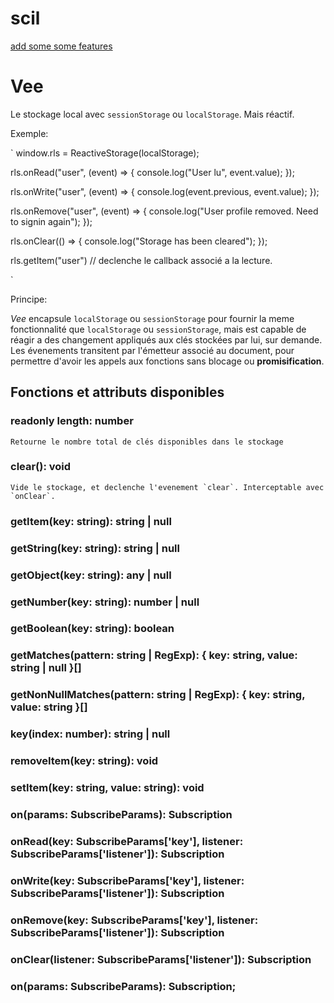 # scil

[add some some features](https://github.com/scil/rumblejs/tree/master/core)


# Vee

Le stockage local avec `sessionStorage` ou `localStorage`. Mais réactif.

Exemple:

`
window.rls = ReactiveStorage(localStorage);

rls.onRead("user", (event) => {
    console.log("User lu", event.value);
});

rls.onWrite("user", (event) => {
    console.log(event.previous, event.value);
});

rls.onRemove("user", (event) => {
    console.log("User profile removed. Need to signin again");
});

rls.onClear(() => {
    console.log("Storage has been cleared");
});


rls.getItem("user") // declenche le callback associé a la lecture.

`

Principe: 

*Vee* encapsule `localStorage` ou `sessionStorage` pour fournir  la meme fonctionnalité que `localStorage` ou `sessionStorage`, mais est capable de réagir a des changement appliqués aux clés stockées par lui, sur demande. Les évenements transitent par l'émetteur associé au document, pour permettre d'avoir les appels aux fonctions sans blocage ou __promisification__.


## Fonctions et attributs disponibles

### readonly length: number
    Retourne le nombre total de clés disponibles dans le stockage


### clear(): void
    Vide le stockage, et declenche l'evenement `clear`. Interceptable avec `onClear`.


### getItem(key: string): string | null


### getString(key: string): string | null


### getObject(key: string): any | null

    
### getNumber(key: string): number | null


### getBoolean(key: string): boolean


### getMatches(pattern: string | RegExp): { key: string, value: string | null }[]


### getNonNullMatches(pattern: string | RegExp): { key: string, value: string }[]


### key(index: number): string | null


### removeItem(key: string): void


### setItem(key: string, value: string): void


### on(params: SubscribeParams): Subscription


### onRead(key: SubscribeParams['key'], listener: SubscribeParams['listener']): Subscription


### onWrite(key: SubscribeParams['key'], listener: SubscribeParams['listener']): Subscription


### onRemove(key: SubscribeParams['key'], listener: SubscribeParams['listener']): Subscription


### onClear(listener: SubscribeParams['listener']): Subscription


### on(params: SubscribeParams): Subscription;


